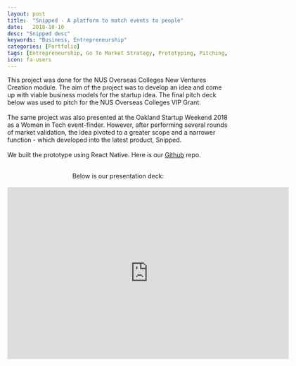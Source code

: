 ```yaml
---
layout: post
title:  "Snipped - A platform to match events to people"
date:   2018-10-10
desc: "Snipped desc"
keywords: "Business, Entrepreneurship"
categories: [Portfolio]
tags: [Entrepreneurship, Go To Market Strategy, Prototyping, Pitching, Social Application]
icon: fa-users
---
```


<p class="text-justify">
  This project was done for the NUS Overseas Colleges New Ventures Creation module. The aim of the project was to develop an idea and come up with viable business models for the startup idea. The final pitch deck below was used to pitch for the NUS Overseas Colleges VIP Grant.
<br>
<br>
  The same project was also presented at the Oakland Startup Weekend 2018 as a Women in Tech event-finder. However, after performing several rounds of market validation, the idea pivoted to a greater scope and a narrower function - which developed into the latest product, Snipped.
<br>
<br>
  We built the prototype using React Native. Here is our <a href="https://github.com/weikangong/snipped">Github</a> repo.<br>
<br>
</p>
<center>Below is our presentation deck: </center><br>
<center> <iframe src="https://docs.google.com/presentation/d/1qmzPtzSCPWlMYhbB1QnLuogtxtQwOrmkA7FSgcUbeFU/embed?start=true&loop=false&delayms=3000" frameborder="0" width="640" height="390" allowfullscreen="true" mozallowfullscreen="true" webkitallowfullscreen="true"></iframe> </center>
<br>
